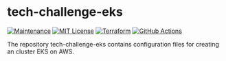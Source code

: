 # tech-challenge-eks

[![Maintenance](https://img.shields.io/badge/Maintained%3F-yes-green.svg)](https://GitHub.com/Naereen/StrapDown.js/graphs/commit-activity)
[![MIT License](https://img.shields.io/badge/License-MIT-blue.svg)](https://lbesson.mit-license.org/)
[![Terraform](https://img.shields.io/badge/Terraform-v1.7.5+-623CE4?logo=terraform)](https://img.shields.io/badge/Terraform-v1.0.0+-623CE4?logo=terraform)
[![GitHub Actions](https://img.shields.io/badge/GitHub%20Actions-v2+-2088FF?logo=github)](https://img.shields.io/badge/GitHub%20Actions-v2+-2088FF?logo=github)

The repository tech-challenge-eks contains configuration files for creating an cluster EKS on AWS.




